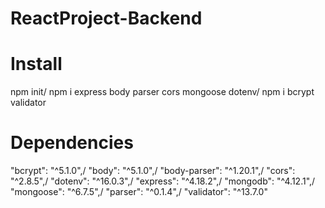 # ReactProject-Backend

# Install
npm init/
npm i express body parser cors mongoose dotenv/
npm i bcrypt validator


# Dependencies
"bcrypt": "^5.1.0",/
"body": "^5.1.0",/
"body-parser": "^1.20.1",/
"cors": "^2.8.5",/
"dotenv": "^16.0.3",/
"express": "^4.18.2",/
"mongodb": "^4.12.1",/
"mongoose": "^6.7.5",/
"parser": "^0.1.4",/
"validator": "^13.7.0"




